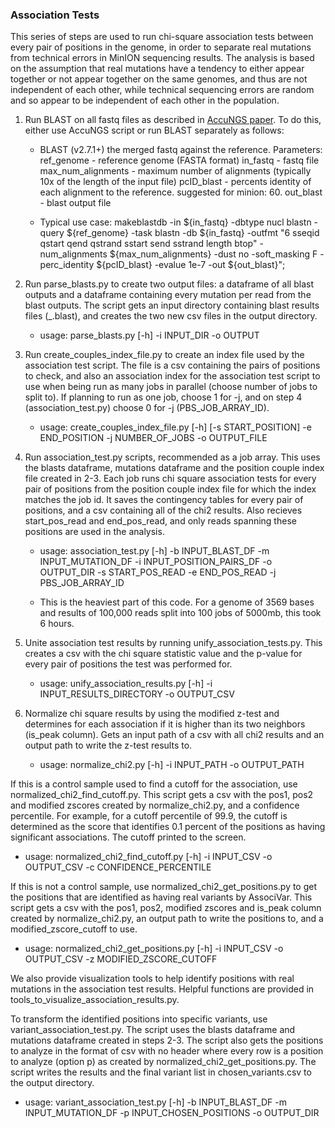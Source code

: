 ### Association Tests
This series of steps are used to run chi-square association tests between every pair of positions in the genome, in order to separate real mutations from technical errors in MinION sequencing results. The analysis is based on the assumption that real mutations have a tendency to either appear together or not appear together on the same genomes, and thus are not independent of each other, while technical sequencing errors are random and so appear to be independent of each other in the population.


1. Run BLAST on all fastq files as described in [AccuNGS paper](https://github.com/SternLabTAU/AccuNGS).
To do this, either use AccuNGS script or run BLAST separately as follows:

   - BLAST (v2.7.1+) the merged fastq against the reference. 
Parameters: 
ref_genome - reference genome (FASTA format) 
in_fastq - fastq file 
max_num_alignments - maximum number of alignments (typically 10x of the length of the input file) 
pcID_blast - percents identity of each alignment to the reference. suggested for minion: 60.
out_blast - blast output file

   - Typical use case: makeblastdb -in ${in_fastq} -dbtype nucl blastn -query ${ref_genome} -task blastn -db ${in_fastq} -outfmt "6 sseqid qstart qend qstrand sstart send sstrand length btop" -num_alignments ${max_num_alignments} -dust no -soft_masking F -perc_identity ${pcID_blast} -evalue 1e-7 -out ${out_blast}";


2. Run parse_blasts.py to create two output files: a dataframe of all blast outputs and a dataframe
containing every mutation per read from the blast outputs. The script gets an input directory containing blast
results files (_.blast), and creates the two new csv files in the output directory.

   - usage: parse_blasts.py [-h] -i INPUT_DIR -o OUTPUT


3. Run create_couples_index_file.py to create an index file used by the association test script.
The file is a csv containing the pairs of positions to check, and also an association index for the
association test script to use when being run as many jobs in parallel (choose number of jobs to split to). If planning to run as one job, choose 1 for -j, and on step 4 (association_test.py) choose 0 for -j (PBS_JOB_ARRAY_ID).

   - usage: create_couples_index_file.py [-h] [-s START_POSITION] -e END_POSITION
                                    -j NUMBER_OF_JOBS -o OUTPUT_FILE


4. Run association_test.py scripts, recommended as a job array. This uses the blasts dataframe,
mutations dataframe and the position couple index file created in 2-3. Each job runs chi square association tests
for every pair of positions from the position couple index file for which the index matches the job id. It saves
the contingency tables for every pair of positions, and a csv containing all of the chi2 results. Also recieves
start_pos_read and end_pos_read, and only reads spanning these positions are used in the analysis.

   - usage: association_test.py [-h] -b INPUT_BLAST_DF -m INPUT_MUTATION_DF -i
                           INPUT_POSITION_PAIRS_DF -o OUTPUT_DIR -s
                           START_POS_READ -e END_POS_READ -j PBS_JOB_ARRAY_ID

   - This is the heaviest part of this code. For a genome of 3569 bases and results of 100,000 reads split into 100 jobs of 5000mb, this took 6 hours.
   
5. Unite association test results by running unify_association_tests.py. This creates a csv
with the chi square statistic value and the p-value for every pair of positions the test was performed for.

   - usage: unify_association_results.py [-h] -i INPUT_RESULTS_DIRECTORY -o
                                    OUTPUT_CSV

6. Normalize chi square results by using the modified z-test and determines for each association if it is higher than its two neighbors (is_peak column). Gets an input path of a csv with all chi2 results and an output path to   write the z-test results to.

   - usage: normalize_chi2.py [-h] -i INPUT_PATH -o OUTPUT_PATH

							   
If this is a control sample used to find a cutoff for the association, use normalized_chi2_find_cutoff.py. This script gets a csv with the pos1, pos2 and modified zscores created by normalize_chi2.py, 
and a confidence percentile. For example, for a cutoff percentile of 99.9, the cutoff is determined as the score that identifies 0.1 percent of the positions as having significant associations. The cutoff
printed to the screen. 

   - usage: normalized_chi2_find_cutoff.py [-h] -i INPUT_CSV -o OUTPUT_CSV -c
                                     CONFIDENCE_PERCENTILE		   

If this is not a control sample, use normalized_chi2_get_positions.py to get the positions that are identified as having real variants by AssociVar. This script gets a csv with the pos1, pos2, modified zscores and is_peak column created by normalize_chi2.py, 
an output path to write the positions to, and a modified_zscore_cutoff to use.
					 
   - usage: normalized_chi2_get_positions.py [-h] -i INPUT_CSV -o OUTPUT_CSV -z
                                MODIFIED_ZSCORE_CUTOFF

We also provide visualization tools to help identify positions with real mutations in the association test results. Helpful functions are provided in tools_to_visualize_association_results.py.

To transform the identified positions into specific variants, use variant_association_test.py. The script uses the blasts dataframe and mutations dataframe created in steps 2-3. The script also gets
the positions to analyze in the format of csv with no header where every row is a position to analyze (option p) as created by normalized_chi2_get_positions.py. The script
writes the results and the final variant list in chosen_variants.csv to the output directory.
   - usage: variant_association_test.py [-h] -b INPUT_BLAST_DF -m INPUT_MUTATION_DF
                                   -p INPUT_CHOSEN_POSITIONS -o
                                   OUTPUT_DIR
